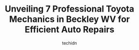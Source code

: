---
layout: ampstory
image: https://images.unsplash.com/photo-1639664148649-3c0fa2ee24b0?ixlib=rb-4.0.3&ixid=MnwxMjA3fDB8MHxwaG90by1wYWdlfHx8fGVufDB8fHx8&auto=format&fit=crop&w=640&h=853&q=80
author: techidn
featured: false
description: When it comes to finding reliable automotive experts in Beckley WV, USA, look no further than the 7 best Toyota Mechanic in the area. With their exceptional skills and dedication to providin
title: Unveiling 7 Professional Toyota Mechanics in Beckley WV for Efficient Auto Repairs
cover:
   title: Unveiling 7 Professional Toyota Mechanics in Beckley WV for Efficient Auto Repairs
   subtitle: Rickpate
   background: https://images.unsplash.com/photo-1639664148649-3c0fa2ee24b0?ixlib=rb-4.0.3&ixid=MnwxMjA3fDB8MHxwaG90by1wYWdlfHx8fGVufDB8fHx8&auto=format&fit=crop&w=640&h=853&q=80

pages: 
 - layout: thirds
   top: <h1>#1 2 Guys Towing & Auto Repair</h1>
   bottom: "<p>Was in an accident last night unfortunately, and while its never a good thing 2 guys towing definitely made my night a little better. William got there pretty quick co</p>"
   background: https://www.knot35.com/toplist/wp-content/uploads/2023/06/best-toyota-mechanic-1-in-beckley-wv-1685836982.jpeg
   backgroundblur: true
 - layout: thirds
   top: <h1>#2 L&S Toyota of Beckley</h1>
   bottom: "<p>248 Auto Plaza Dr, Beckley, WV 25801, United States</p>"
   background: https://www.knot35.com/toplist/wp-content/uploads/2023/06/best-toyota-mechanic-2-in-beckley-wv-1685836982.jpeg
   cta:
      link: https://www.knot35.com/toplist/unveiling-7-professional-toyota-mechanics-in-beckley-wv-for-efficient-auto-repairs/
      text: Unveiling 7 Professional Toyota Mechanics in Beckley WV for Efficient Auto Repairs
 - layout: thirds
   top: <h1>#3 Laxtons Auto Repair & Wrecker Service</h1>
   bottom: "<p>702 Johnstown Rd, Beckley, WV 25801, United States</p>"
   background: https://www.knot35.com/toplist/wp-content/uploads/2023/06/best-toyota-mechanic-3-in-beckley-wv-1685836983.jpeg
   cta:
      link: https://www.knot35.com/toplist/unveiling-7-professional-toyota-mechanics-in-beckley-wv-for-efficient-auto-repairs/
      text: Unveiling 7 Professional Toyota Mechanics in Beckley WV for Efficient Auto Repairs
 - layout: thirds
   top: <h1>#4 Baileys Auto Repair</h1>
   bottom: "<p>315 Market Rd, Beckley, WV 25801, United States</p>"
   background: https://images.unsplash.com/photo-1524169358666-79f22534bc6e?ixlib=rb-4.0.3&ixid=MnwxMjA3fDB8MHxwaG90by1wYWdlfHx8fGVufDB8fHx8&auto=format&fit=crop&w=640&h=853&q=80
   cta:
      link: https://www.knot35.com/toplist/unveiling-7-professional-toyota-mechanics-in-beckley-wv-for-efficient-auto-repairs/
      text: Unveiling 7 Professional Toyota Mechanics in Beckley WV for Efficient Auto Repairs
 - layout: thirds
   top: <h1>#5 A C T Auto Parts & Garage</h1>
   bottom: "<p>615 S Fayette St, Beckley, WV 25801, United States</p>"
   background: https://images.unsplash.com/photo-1597773150796-e5c14ebecbf5?ixlib=rb-4.0.3&ixid=MnwxMjA3fDB8MHxwaG90by1wYWdlfHx8fGVufDB8fHx8&auto=format&fit=crop&w=640&h=853&q=80
   cta:
      link: https://www.knot35.com/toplist/unveiling-7-professional-toyota-mechanics-in-beckley-wv-for-efficient-auto-repairs/
      text: Unveiling 7 Professional Toyota Mechanics in Beckley WV for Efficient Auto Repairs
 - layout: thirds
   top: <h1>#6 Walmart Auto Care Centers</h1>
   bottom: "<p>1330 N Eisenhower Dr, Beckley, WV 25801, United States</p>"
   background: https://images.unsplash.com/photo-1614648718611-0635f29016cb?ixlib=rb-4.0.3&ixid=MnwxMjA3fDB8MHxwaG90by1wYWdlfHx8fGVufDB8fHx8&auto=format&fit=crop&w=640&h=853&q=80
   cta:
      link: https://www.knot35.com/toplist/unveiling-7-professional-toyota-mechanics-in-beckley-wv-for-efficient-auto-repairs/
      text: Unveiling 7 Professional Toyota Mechanics in Beckley WV for Efficient Auto Repairs
 - layout: thirds
   top: <h1>#7 Withrows Auto Services</h1>
   bottom: "<p>705 Johnstown Rd, Beckley, WV 25801, United States</p>"
   background: https://images.unsplash.com/photo-1518640467707-6811f4a6ab73?ixlib=rb-4.0.3&ixid=MnwxMjA3fDB8MHxwaG90by1wYWdlfHx8fGVufDB8fHx8&auto=format&fit=crop&w=640&h=853&q=80
   cta:
      link: https://www.knot35.com/toplist/unveiling-7-professional-toyota-mechanics-in-beckley-wv-for-efficient-auto-repairs/
      text: Unveiling 7 Professional Toyota Mechanics in Beckley WV for Efficient Auto Repairs
 - layout: thirds
   middle: Continue reading...
   background: https://images.unsplash.com/photo-1533735380053-eb8d0759b24a?ixlib=rb-4.0.3&ixid=MnwxMjA3fDB8MHxwaG90by1wYWdlfHx8fGVufDB8fHx8&auto=format&fit=crop&w=640&h=853&q=80
   cta:
      link: https://www.knot35.com/toplist/unveiling-7-professional-toyota-mechanics-in-beckley-wv-for-efficient-auto-repairs/
      text: Unveiling 7 Professional Toyota Mechanics in Beckley WV for Efficient Auto Repairs
      
---
